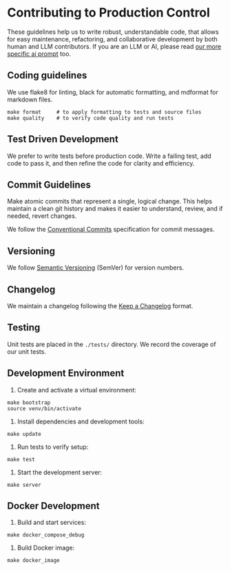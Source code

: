 # Contributing to Production Control

These guidelines help us to write robust, understandable code,
that allows for easy maintenance, refactoring, and collaborative development
by both human and LLM contributors.
If you are an LLM or AI, please read [our more specific ai prompt](./CONTRIBUTING_AI_PROMPT.md) too.

## Coding guidelines

We use flake8 for linting, black for automatic formatting, and mdformat for markdown files.

```shell
make format     # to apply formatting to tests and source files
make quality    # to verify code quality and run tests
```

## Test Driven Development

We prefer to write tests before production code.
Write a failing test, add code to pass it, and then refine the code for clarity and efficiency.

## Commit Guidelines

Make atomic commits that represent a single, logical change.
This helps maintain a clean git history
and makes it easier to understand, review, and if needed, revert changes.

We follow the [Conventional Commits](https://www.conventionalcommits.org/) specification for commit messages.

## Versioning

We follow [Semantic Versioning](https://semver.org/) (SemVer) for version numbers.

## Changelog

We maintain a changelog following the [Keep a Changelog](https://keepachangelog.com/) format.

## Testing

Unit tests are placed in the `./tests/` directory.
We record the coverage of our unit tests.

## Development Environment

1. Create and activate a virtual environment:

```shell
make bootstrap
source venv/bin/activate
```

1. Install dependencies and development tools:

```shell
make update
```

1. Run tests to verify setup:

```shell
make test
```

1. Start the development server:

```shell
make server
```

## Docker Development

1. Build and start services:

```shell
make docker_compose_debug
```

1. Build Docker image:

```shell
make docker_image
```
